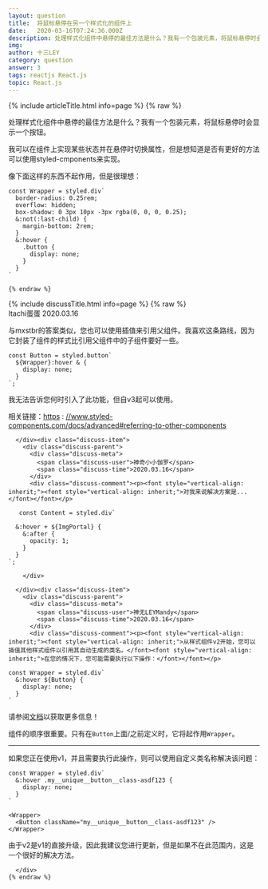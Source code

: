 ```yaml
---
layout: question
title:  将鼠标悬停在另一个样式化的组件上
date:   2020-03-16T07:24:36.000Z
description: 处理样式化组件中悬停的最佳方法是什么？我有一个包装元素，将鼠标悬停时会显示一个按钮。我可以在组件上实现某些状态并在悬停时切换属性，但是想知道是否有更好...
img: 
author: 十三LEY
category: question
answer: 3
tags: reactjs React.js
topic: React.js
---
```

<div class="article-root">
  <div class="article">
    {% include articleTitle.html info=page %}
    {% raw %}
    <div class="article-content"><p><font style="vertical-align: inherit;"><font style="vertical-align: inherit;">处理样式化组件中悬停的最佳方法是什么？</font><font style="vertical-align: inherit;">我有一个包装元素，将鼠标悬停时会显示一个按钮。</font></font></p>

<p><font style="vertical-align: inherit;"><font style="vertical-align: inherit;">我可以在组件上实现某些状态并在悬停时切换属性，但是想知道是否有更好的方法可以使用styled-cmponents来实现。</font></font></p>

<p><font style="vertical-align: inherit;"><font style="vertical-align: inherit;">像下面这样的东西不起作用，但是很理想：</font></font></p>

<pre><code>const Wrapper = styled.div`<font></font>
  border-radius: 0.25rem;<font></font>
  overflow: hidden;<font></font>
  box-shadow: 0 3px 10px -3px rgba(0, 0, 0, 0.25);<font></font>
  &amp;:not(:last-child) {<font></font>
    margin-bottom: 2rem;<font></font>
  }<font></font>
  &amp;:hover {<font></font>
    .button {<font></font>
      display: none;<font></font>
    }<font></font>
  }<font></font>
`<font></font>
</code></pre></div>
    {% endraw %}
  </div>

  <div class="discuss-wrapper">
    {% include discussTitle.html info=page %}
    {% raw %}
    <div class="discuss-item">
        <div class="discuss-parent">
          <div class="discuss-meta">
            <span class="discuss-user">Itachi蛋蛋</span>
            <span class="discuss-time">2020.03.16</span>
          </div>
          <div class="discuss-comment"><p><font style="vertical-align: inherit;"><font style="vertical-align: inherit;">与mxstbr的答案类似，您也可以使用插值来引用父组件。</font><font style="vertical-align: inherit;">我喜欢这条路线，因为它封装了组件的样式比引用父组件中的子组件要好一些。</font></font></p>

<pre><code>const Button = styled.button`<font></font>
  ${Wrapper}:hover &amp; {<font></font>
    display: none;<font></font>
  }<font></font>
`;<font></font>
</code></pre>

<p><font style="vertical-align: inherit;"><font style="vertical-align: inherit;">我无法告诉您何时引入了此功能，但自v3起可以使用。</font></font></p>

<p><font style="vertical-align: inherit;"><font style="vertical-align: inherit;">相关链接：</font><a href="https://www.styled-components.com/docs/advanced#referring-to-other-components" rel="noreferrer"><font style="vertical-align: inherit;">https</font></a><font style="vertical-align: inherit;"> : </font></font><a href="https://www.styled-components.com/docs/advanced#referring-to-other-components" rel="noreferrer"><font style="vertical-align: inherit;"><font style="vertical-align: inherit;">//www.styled-components.com/docs/advanced#referring-to-other-components</font></font></a></p></div>
        </div>
        
      </div><div class="discuss-item">
        <div class="discuss-parent">
          <div class="discuss-meta">
            <span class="discuss-user">神奇小小伽罗</span>
            <span class="discuss-time">2020.03.16</span>
          </div>
          <div class="discuss-comment"><p><font style="vertical-align: inherit;"><font style="vertical-align: inherit;">对我来说解决方案是...</font></font></p>

<pre><code>   const Content = styled.div`<font></font>
<font></font>
  &amp;:hover + ${ImgPortal} {<font></font>
    &amp;:after {<font></font>
      opacity: 1;<font></font>
    }<font></font>
  }<font></font>
`;<font></font>
</code></pre></div>
        </div>
        
      </div><div class="discuss-item">
        <div class="discuss-parent">
          <div class="discuss-meta">
            <span class="discuss-user">神无LEYMandy</span>
            <span class="discuss-time">2020.03.16</span>
          </div>
          <div class="discuss-comment"><p><font style="vertical-align: inherit;"><font style="vertical-align: inherit;">从样式组件v2开始，您可以插值其他样式组件以引用其自动生成的类名。</font><font style="vertical-align: inherit;">在您的情况下，您可能需要执行以下操作：</font></font></p>

<pre><code>const Wrapper = styled.div`<font></font>
  &amp;:hover ${Button} {<font></font>
    display: none;<font></font>
  }<font></font>
`<font></font>
</code></pre>

<p><font style="vertical-align: inherit;"><font style="vertical-align: inherit;">请参阅</font></font><a href="https://www.styled-components.com/docs/advanced#referring-to-other-components" rel="noreferrer"><font style="vertical-align: inherit;"><font style="vertical-align: inherit;">文档</font></font></a><font style="vertical-align: inherit;"><font style="vertical-align: inherit;">以获取更多信息！</font></font></p>

<p><font style="vertical-align: inherit;"><font style="vertical-align: inherit;">组件的顺序很重要。</font><font style="vertical-align: inherit;">只有在</font></font><code>Button</code><font style="vertical-align: inherit;"><font style="vertical-align: inherit;">上面/之前定义时，</font><font style="vertical-align: inherit;">它将起作用</font></font><code>Wrapper</code><font style="vertical-align: inherit;"><font style="vertical-align: inherit;">。</font></font></p>

<hr>

<p><font style="vertical-align: inherit;"><font style="vertical-align: inherit;">如果您正在使用v1，并且需要执行此操作，则可以使用自定义类名称解决该问题：</font></font></p>

<pre><code>const Wrapper = styled.div`<font></font>
  &amp;:hover .my__unique__button__class-asdf123 {<font></font>
    display: none;<font></font>
  }<font></font>
`<font></font>
<font></font>
&lt;Wrapper&gt;<font></font>
  &lt;Button className="my__unique__button__class-asdf123" /&gt;<font></font>
&lt;/Wrapper&gt;<font></font>
</code></pre>

<p><font style="vertical-align: inherit;"><font style="vertical-align: inherit;">由于v2是v1的直接升级，因此我建议您进行更新，但是如果不在此范围内，这是一个很好的解决方法。</font></font></p></div>
        </div>
        
      </div>
    {% endraw %}
  </div>
<div>
